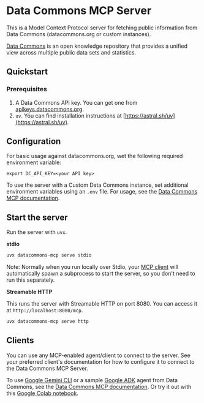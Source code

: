 # Data Commons MCP Server

This is a Model Context Protocol server for fetching public information from Data Commons (datacommons.org or custom instances).

[Data Commons](https://datacommons.org) is an open knowledge repository that provides a unified view across multiple public data sets and statistics. 

## Quickstart

### Prerequisites

1.  A Data Commons API key. You can get one from [apikeys.datacommons.org](https://apikeys.datacommons.org/).
2.  `uv`. You can find installation instructions at [https://astral.sh/uv](https://astral.sh/uv).

## Configuration

For basic usage against datacommons.org, wet the following required environment variable:
```
export DC_API_KEY=<your API key>
```

To use the server with a Custom Data Commons instance, set additional environment variables using an `.env` file.  For usage, see the [Data Commons MCP documentation](https://github.com/datacommonsorg/agent-toolkit/blob/main/docs/get_started.md#custom-data-commons).

## Start the server 

Run the server with `uvx`. 

**stdio**

```bash
uvx datacommons-mcp serve stdio
```
Note: Normally when you run locally over Stdio, your [MCP client](#clients) will automatically spawn a subprocess to start the server, so you don't need to run this separately.

**Streamable HTTP**

This runs the server with Streamable HTTP on port 8080. You can access it at `http://localhost:8080/mcp`.

```bash
uvx datacommons-mcp serve http
```
## Clients

You can use any MCP-enabled agent/client to connect to the server. See your preferred client's documentation for how to configure it to connect to the Data Commons MCP Server. 

To use [Google Gemini CLI](https://github.com/google-gemini/gemini-cli) or a sample [Google ADK](https://google.github.io/adk-docs/) agent from Data Commons, see the [Data Commons MCP documentation](https://github.com/datacommonsorg/agent-toolkit/blob/main/docs/get_started.md). Or try it out with this [Google Colab notebook]().